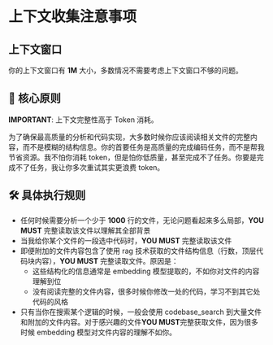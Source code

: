 # 上下文收集注意事项

## 上下文窗口

你的上下文窗口有 **1M** 大小，多数情况不需要考虑上下文窗口不够的问题。

## 🎯 核心原则

**IMPORTANT**: 上下文完整性高于 Token 消耗。

为了确保最高质量的分析和代码实现，大多数时候你应该阅读相关文件的完整内容，而不是模糊的结构信息。你的首要任务是高质量的完成编码任务，而不是帮我节省资源。我不怕你消耗 token，但是怕你低质量，甚至完成不了任务。你要是完成不了任务，我让你多次重试其实更浪费 token。

## 🛠️ 具体执行规则

- 任何时候需要分析一个少于 **1000** 行的文件，无论问题看起来多么局部，**YOU MUST** 完整读取该文件以理解其全部背景
- 当我给你某个文件的一段选中代码时，**YOU MUST** 完整读取该文件
- 即便附加的文件内容包含了使用 rag 技术获取的文件结构信息（行数，顶层代码块内容），**YOU MUST** 完整读取文件。原因是：
  - 这些结构化的信息通常是 embedding 模型提取的，不如你对文件的内容理解到位
  - 没有阅读完整的文件内容，很多时候你修改一处的代码，学习不到其它处代码的风格
- 只有当你在搜索某个逻辑的时候，一般会使用 codebase_search 到大量文件和附加的文件内容。对于感兴趣的文件**YOU MUST**完整获取文件，因为很多时候 embedding 模型对文件内容的理解不如你。
